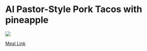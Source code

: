 # Al Pastor-Style Pork Tacos with pineapple
![](https://homechef.imgix.net/https%3A%2F%2Fasset.homechef.com%2Fuploads%2Fmeal%2Fplated%2F11770%2F003869.005.01AlPastor-StylePorkTacos_Ecomm_1_of_1_.jpg?ixlib=rails-1.1.0&w=600&auto=format&s=088f1e3d8250c2d172b4bb23369d7fb6)

[Meal Link](https://www.homechef.com/meals/al-pastor-style-pork-tacos)
